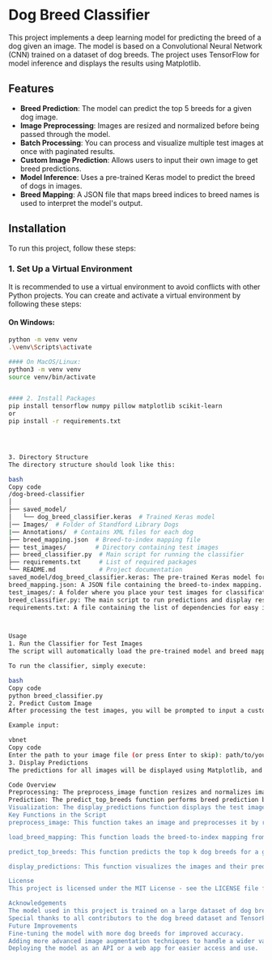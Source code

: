 # Dog Breed Classifier

This project implements a deep learning model for predicting the breed of a dog given an image. The model is based on a Convolutional Neural Network (CNN) trained on a dataset of dog breeds. The project uses TensorFlow for model inference and displays the results using Matplotlib.

## Features

- **Breed Prediction**: The model can predict the top 5 breeds for a given dog image.
- **Image Preprocessing**: Images are resized and normalized before being passed through the model.
- **Batch Processing**: You can process and visualize multiple test images at once with paginated results.
- **Custom Image Prediction**: Allows users to input their own image to get breed predictions.
- **Model Inference**: Uses a pre-trained Keras model to predict the breed of dogs in images.
- **Breed Mapping**: A JSON file that maps breed indices to breed names is used to interpret the model's output.

## Installation

To run this project, follow these steps:

### 1. Set Up a Virtual Environment

It is recommended to use a virtual environment to avoid conflicts with other Python projects. You can create and activate a virtual environment by following these steps:

#### On Windows:
```bash
python -m venv venv
.\venv\Scripts\activate

#### On MacOS/Linux:
python3 -m venv venv
source venv/bin/activate


#### 2. Install Packages
pip install tensorflow numpy pillow matplotlib scikit-learn
or
pip install -r requirements.txt




3. Directory Structure
The directory structure should look like this:

bash
Copy code
/dog-breed-classifier
│
├── saved_model/
│   └── dog_breed_classifier.keras  # Trained Keras model
│── Images/  # Folder of Standford Library Dogs
|── Annotations/  # Contains XML files for each dog
├── breed_mapping.json  # Breed-to-index mapping file
├── test_images/        # Directory containing test images
├── breed_classifier.py  # Main script for running the classifier
├── requirements.txt     # List of required packages
└── README.md            # Project documentation
saved_model/dog_breed_classifier.keras: The pre-trained Keras model for breed classification.
breed_mapping.json: A JSON file containing the breed-to-index mapping.
test_images/: A folder where you place your test images for classification.
breed_classifier.py: The main script to run predictions and display results.
requirements.txt: A file containing the list of dependencies for easy installation.



Usage
1. Run the Classifier for Test Images
The script will automatically load the pre-trained model and breed mappings, process all images in the test_images directory, and display the results in a paginated format. The predictions will show the top 5 predicted breeds along with their confidence scores.

To run the classifier, simply execute:

bash
Copy code
python breed_classifier.py
2. Predict Custom Image
After processing the test images, you will be prompted to input a custom image path. If provided, the model will predict the top 5 dog breeds for that image and display the results.

Example input:

vbnet
Copy code
Enter the path to your image file (or press Enter to skip): path/to/your/dog/image.jpg
3. Display Predictions
The predictions for all images will be displayed using Matplotlib, and each image will be shown with its top 5 predicted breeds and their confidence scores. The display will be paginated if there are many images.

Code Overview
Preprocessing: The preprocess_image function resizes and normalizes images to prepare them for the model.
Prediction: The predict_top_breeds function performs breed prediction by passing preprocessed images through the model and extracting the top 5 breeds based on the model's output.
Visualization: The display_predictions function displays the test images along with their breed predictions, paginated if necessary.
Key Functions in the Script
preprocess_image: This function takes an image and preprocesses it by resizing it to 128x128 pixels and normalizing the pixel values to the range [0, 1].

load_breed_mapping: This function loads the breed-to-index mapping from the breed_mapping.json file and creates an index-to-breed mapping.

predict_top_breeds: This function predicts the top k dog breeds for a given image and returns the breed names along with the confidence scores.

display_predictions: This function visualizes the images and their predicted breeds along with the confidence scores using Matplotlib.

License
This project is licensed under the MIT License - see the LICENSE file for details.

Acknowledgements
The model used in this project is trained on a large dataset of dog breeds and requires a TensorFlow-compatible environment to run.
Special thanks to all contributors to the dog breed dataset and TensorFlow.
Future Improvements
Fine-tuning the model with more dog breeds for improved accuracy.
Adding more advanced image augmentation techniques to handle a wider variety of input images.
Deploying the model as an API or a web app for easier access and use.
